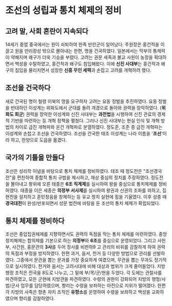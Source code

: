 # 조선의 성립과 통치 체제의 정비

## 고려 말, 사회 혼란이 지속되다
14세기 중엽 중국에서는 원이 쇠퇴하여 한족 반란군이 일어났다. 주원장은 홍건적을 이끌고 원을 만리장성 밖으로 몰아내는 한편, 명을 건국하였다. 일본에서는 막부의 통제력이 약해지며 왜구가 더욱 기승을 부렸다. 고려는 권문 세족과 불교 사원이 농장을 확대하면서 백성을 수탈하였고, 홍건적과 왜구도 침입해왔다. 이에 **신진 사대부**는 홍건적과 왜구의 침입을 물리치면서 성장한 **신흥 무인 세력**과 손잡고 고려를 개혁하려 했다.

## 조선을 건국하다
새로 건국된 명이 철령 이북의 땅을 요구하자 고려는 요동 정벌을 추진하였다. 요동 정벌을 반대하던 이성계는 위화도에서 군대를 돌려 개경으로 돌아와 권력을 장악하였다. (**위화도 회군**)
권력을 장악한 이성계와 신진 사대부는 **과전법**을 시행하여 신진 관료의 경제적 기반을 마련하는 등 개혁 정책을 펼쳤다. 그러나 신진 사대부는 현실 인식 및 개혁 방법의 차이로 급진 개혁파와 온건 개혁파로 분열하였다. 정도준, 조준 증 급진 개혁파는 이성계와 손잡고 조선을 건국하였다. 조선을 건국한 태조 이성계는 나라 이름을 '**조선**'이라 하고, 한양으로 도읍을 옮겼다.

## 국가의 기틀을 만들다
조선은 성리학 이념을 바탕으로 통치 체제를 정비하였다. 태조 때 정도전은 "조선경국전"을 편찬하여 종합적 통치 규범을 제시하고, 재상 중심의 정치를 주장하였다. 정도전을 몰아내고 왕위에 오른 태종은 **6조 직계제**를 실시하여 왕을 중심으로 통치체제를 정비하였다. 태종을 이은 세종은 **의정부 서사제**를 실시하여 왕권과 신권의 조화를 꾀하고, 집현전을 설치하고 훈민정음을 창제하는 등 유교 정치 실현에 힘을 기울였다. 이후 성종 때 **경국대전**이 완성/반포되면서 성문 법전에 바탕을 둔 조선의 통치 체제가 확립되었다.

## 통치 체제를 정비하다
조선은 중압집권체제를 지향하면서도 권력의 독점을 막는 통치 체제를 마련하였다. 중앙 정치체제는 합의제를 기본으로 하는 **의정부**와 **6조**를 중심으로 운영되었다. 그리고 사헌부, 사간원, 홍문관의 **3사**를 두어 정사를 비판하9 고 관리의 비위를 감찰하게 하여 권력의 독점과 부정을 방지하였다. 한편 과거, 음서, 천거 등 다양한 방법으로 관리를 선발하였다. 그중에서 문관을 뽑는 문과를 가장 중요하게 여겼으며, 무관을 뽑는 무과도 정기적으로 실시하였다. 천거와 음서는 고려시대에 비해 대상과 범위가 크게 줄어들었다. 지방 행정 조직은 전국을 8도로 나누고, 그 밑에 부/목/군/현을 두었다. 각 도에는 관찰사를 파견하였고, 모든 군현에 지방관을 파견하였다. 수령의 권한이 강화되어 지방의 행정/사법/군사 업무를 담당하였으며, 향리는 수령을 보좌하는 아전으로 지위가 떨어졌다. 한편 각 지방의 사족은 향촌 자치 조직인 **유향소**를 운영하여 수령을 보좌하고 백성을 교화하였으며 향리를 감찰하였다.
